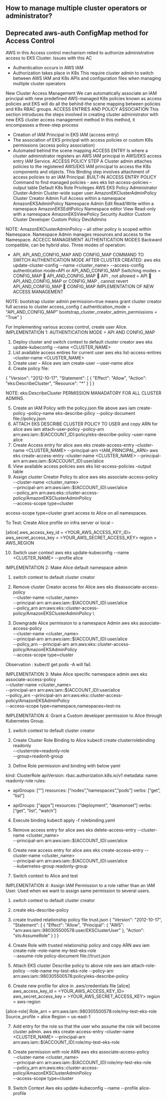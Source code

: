 

## How to manage multiple cluster operators or administrator?

## Deprecated aws-auth ConfigMap method for Access Control
AWS in this Access control mechanism relied to authorize administrative access to EKS Cluster.
Issues with this AC
-	Authentication occurs in AWS IAM
-	Authorization takes place in K8s
This require cluster admin to switch between AWS IAM and K8s APIs and configuration files when managing multiple cluster operators <this is error prone>

New Cluster Access Management
We can automatically associate an IAM principal with new predefined AWS-managed K8s policies known as access policies and EKS will do all the behind-the scene mapping between policies and K8s RBAC groups.
ACCESS ENTRIES AND POLICY ASSOCIATION
This section introduces the steps involved in creating cluster administrator with new EKS cluster access management method
In this method, it encompasses a three-step process
-	Creation of IAM Principal in EKS IAM (access entry)
-	The association of EKS principal with access policies or custom K8s permissions (access policy association)
-	Automated behind the scene mapping
ACCESS ENTRY 
Is where a cluster administrator registers an AWS IAM principal in AWS/EKS access entry IAM Service.
ACCESS POLICY STEP
A Cluster admin attaches policies to the registered AWS/EKS IAM principal to access the K8s components and objects. This Binding step involves attachment of access policies to an IAM Principal.
BUILT-IN ACCESS ENTRY POLICY
Command to find managed policies - aws eks list-access-policies –output table
Default K8s Role	Privileges	AWS EKS Policy	Administrator
Cluster-Admin	Cluster-wide super user	AmazonEKClusterAdminPolicy	Cluster Creator
Admin	Full Access within a namespace	AmazonEKSAdminPolicy	Namespace Admin
Edit	Read/Write within a namespace	AmazonEKSEditPolicy	Namespace editor
View	Read-only with a namespace	AmazonEKSViewPolicy	Security Auditor
Custom	Cluster Developer	Custom Policy	Dev/Admins

NOTE: AmazonEKClusterAdminPolicy – all other policy is scoped within Namespace. Namespace Admin manages resources and access to the Namespace.
ACCECC MANAGEMENT AUTHENTICATION MODES
Backward compatible, can be hybrid also. Three modes of operation:
-	API, API_AND_CONFIG_MAP AND CONFIG_MAP
COMMAND TO SWITCH AUTHENTICATION MODE AFTER CLUSTER CREATED:
aws eks update-cluster-config --name <cluster_name> --access-config authentication mode=API or 
API_AND_CONFIG_MAP
Switching modes = CONFIG_MAP  API_AND_CONFIG_MAP  API , not allowed = API  API_AND_CONFIG_MAP or CONFIG_MAP , cannot revert API_AND_CONFIG_MAP  CONFIG_MAP
IMPLEMENTATION OF NEW ACCESS MANAGEMENT

NOTE: bootstrap cluster admin permission=true means grant cluster creator full access to cluster
access_config {
    authentication_mode = "API_AND_CONFIG_MAP"
   bootstrap_cluster_creator_admin_permissions = "True"
  }


For Implementing various access control, create user Alice.
IMPLEMENTATION 1: AUTHENTICATION MODE = API AND CONFIG_MAP
1.	Deploy cluster and switch context to default cluster creator
aws eks update-kubeconfig --name <CLUSTER_NAME>
2.	List available access entires for current user
aws eks list-access-entires –cluster-name <CLUSTER_NAME>
3.	Create user – Alice
aws iam create-user --user-name alice
4.	Create policy file:

{
    "Version": "2012-10-17",
    "Statement": [
        {
            "Effect": "Allow",
            "Action": "eks:DescribeCluster",
            "Resource": "*"
        }
    ]
}

NOTE: eks:DescribeCluster PERMISSION MANADATORY FOR ALL CLUSTER ADMINS.

5.	Create an IAM Policy with the policy.json file above
aws iam  create-policy –policy-name eks-describe-pilicy --policy-document file://policy.json 
6.	ATTACH EKS DESCRIBE CLUSTER POLICY TO USER and copy ARN for alice
aws iam attach-user-policy –policy-arn arn:aws:iam::$(ACCOUNT_ID):policy/eks-describe-policy –user-name alice
7.	Create Access entry for alice
aws eks create-access-entry –cluster-name <CLUSTER_NAME> --principal-arn <IAM_PRINCIPAL_ARN>
aws eks create-access-entry –cluster-name <CLUSTER_NAME> --principal-arn arn:aws:iam::$(ACCOUNT_ID):user/alice
8.	View available access policies
aws eks list-access-policies –output table
9.	Assign cluster Creator Policy to alice
aws eks associate-access-policy\
--cluster-name <cluster_name> \
--principal-arn arn:aws:iam::$(ACCOUNT_ID):user/alice \
--policy_arn arn:aws:eks::cluster-access-policy/AmazonEKSClusterAdminPolicy \
--access-scope type=cluster

access-scope type=cluster grant access to Alice on all namespaces.


To Test:
Create Alice profile on infra server or local – 

[alice]
aws_access_key_id = <YOUR_AWS_ACCESS_KEY_ID>
aws_secret_access_key = >YOUR_AWS_SECRET_ACCESS_KEY>
region = AWS_REGION

10.	Switch user context
aws eks update-kubeconfig --name <CLUSTER_NAME> --profile alice

IMPLEMENTATION 2: Make Alice default namespace admin
1.	switch context to default cluster creator
2.	Remove cluster Creator access for Alice 
aws eks disassociate-access-policy\
--cluster-name <cluster_name> \
--principal-arn arn:aws:iam::$(ACCOUNT_ID):user/alice \
--policy_arn arn:aws:eks::cluster-access-policy/AmazonEKSClusterAdminPolicy \

3.	Downgrade Alice permission to a namespace Admin
aws eks associate-access-policy\
--cluster-name <cluster_name> \
--principal-arn arn:aws:iam::$(ACCOUNT_ID):user/alice \
--policy_arn --principal-arn arn:aws:eks::cluster-access-policy/AmazonEKSAdminPolicy \
--access-scope type=cluster

Observation : kubectl get pods -A will fail.

IMPLEMENTATION 3: Make Alice specific namespace admin
aws eks associate-access-policy\
--cluster-name <cluster_name> \
--principal-arn arn:aws:iam::$(ACCOUNT_ID):user/alice \
--policy_arn --principal-arn arn:aws:eks::cluster-access-policy/AmazonEKSAdminPolicy \
--access-scope type=namespace,namespaces=test-ns


IMPLEMENTATION 4: Grant a Custom developer permission to Alice through Kubernetes Group.
1.	switch context to default cluster creator
2.	Create Cluster Role Binding to Alice
kubectl create clusterrolebinding readonly \
--clusterrole=readonly-role\
--group=readonlt-group

3.	Define Role permission and binding with below yaml

kind: ClusterRole
apiVersion: rbac.authorization.k8s.io/v1
metadata: 
  name: readonly-role
rules:
-	apiGroups: [“”]
  resources: [“nodes”,”namespaces”,”pods”]
  verbs: [“get”, “list”]

-	apiGroups: [“apps”]
   resources: [“deployment”, “deamonset”]
   verbs: [“get”, “list”, “watch”]

4.	Execute binding 
kubectl apply -f rolebinding.yaml

5.	Remove access entry for alice
aws eks delete-access-entry --cluster-name <cluster_name> \
--principal-arn arn:aws:iam::$(ACCOUNT_ID):user/alice

6.	Create new access entry for alice
aws eks create-access-entry --cluster-name <cluster_name> \
--principal-arn arn:aws:iam::$(ACCOUNT_ID):user/alice \
--kubernetes-group readonly-group

7.	Switch context to Alice and test 


IMPLEMENTATION 4: Assign IAM Permission to a role rather than an IAM User. Used when we want to assign same permission to several users.
1.	switch context to default cluster creator
2.	create eks-describe-policy
3.	create trusted relationship policy file trust.json
{
    "Version": "2012-10-17",
    "Statement": [
        {
            "Effect": "Allow",
            "Principal": {
                "AWS": "arn:aws:iam::980305500578:user/EKSClusterUser"
            },
            "Action": "sts:AssumeRole"
        }
    ]
}

4.	Create Role with trusted relationship policy and copy ARN
aws iam create-role –role-name my-test-eks-role \
--assume-role policy-document file://truct.json

5.	Attach EKS cluster Describe policy to above role
aws iam attach-role-policy --role-name my-test-eks-role --policy-arn arn:aws:iam::980305500578:policy/eks-describe-policy

6.	Create new profile for alice in .aws/credentials file
[alice]
aws_access_key_id = <YOUR_AWS_ACCESS_KEY_ID>
aws_secret_access_key = >YOUR_AWS_SECRET_ACCESS_KEY>
region = aws-region

[alice-role]
Role_arn = arn:aws:iam::980305500578:role/my-test-eks-role
Source_profile = alice
Region = us-east-1

7.	Add entry for the role so that the user who assume the role will become cluster admin.
aws eks create-access-entry –cluster-name <CLUSTER_NAME> --principal-arn arn:aws:iam::$(ACCOUNT_ID):role/my-test-eks-role

8.	Create permission with role ARN
aws eks associate-access-policy\
--cluster-name <cluster_name> \
--principal-arn arn:aws:iam::$(ACCOUNT_ID):role/my-test-eks-role \
--policy_arn arn:aws:eks::cluster-access-policy/AmazonEKSClusterAdminPolicy \
--access-scope type=cluster

9.	Switch Context
Aws eks update-kubeconfig --name <cluserter name> --profile alice-profile
